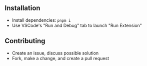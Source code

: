 ## Installation

- Install dependencies: `pnpm i`
- Use VSCode's "Run and Debug" tab to launch "Run Extension"

## Contributing
- Create an issue, discuss possible solution
- Fork, make a change, and create a pull request